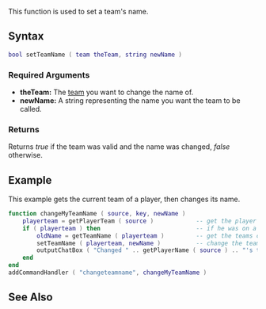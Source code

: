 This function is used to set a team's name.

Syntax
------

``` lua
bool setTeamName ( team theTeam, string newName )
```

### Required Arguments

-   **theTeam:** The [team](/team.md "wikilink") you want to change the name of.
-   **newName:** A string representing the name you want the team to be called.

### Returns

Returns *true* if the team was valid and the name was changed, *false* otherwise.

Example
-------

This example gets the current team of a player, then changes its name.

``` lua
function changeMyTeamName ( source, key, newName )
    playerteam = getPlayerTeam ( source )            -- get the player's team
    if ( playerteam ) then                           -- if he was on a team
        oldName = getTeamName ( playerteam )         -- get the teams current name
        setTeamName ( playerteam, newName )          -- change the teams name to blue
        outputChatBox ( "Changed " .. getPlayerName ( source ) .. "'s team name from " .. oldName .. " to " .. newName )
    end
end
addCommandHandler ( "changeteamname", changeMyTeamName )
```

See Also
--------
